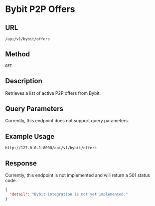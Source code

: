 # Bybit P2P Offers

## URL

`/api/v1/bybit/offers`

## Method

`GET`

## Description

Retrieves a list of active P2P offers from Bybit.

## Query Parameters

Currently, this endpoint does not support query parameters.

## Example Usage

```
http://127.0.0.1:8000/api/v1/bybit/offers
```

## Response

Currently, this endpoint is not implemented and will return a 501 status code.

```json
{
  "detail": "Bybit integration is not yet implemented."
}
```